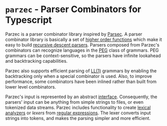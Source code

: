# `parzec` - Parser Combinators for Typescript

Parzec is a parser combinator library inspired by [Parsec][]. A parser combinator 
library is basically a set of [higher order functions][] which make it easy to build
[recursive descent parsers][]. Parsers composed from Parzec's combinators can 
recognize languages in the [PEG][] class of grammars. PEG grammars can be 
context-sensitive, so the parsers have infinite lookahead and backtracking 
capabilities. 

Parzec also supports efficient parsing of [LL(1)][] grammars by enabling the backtracking 
only when a special combinator is used. Also, to improve performance, some combinators 
have been inlined rather than built from lower level combinators.

Parzec's input is represented by an abstract [interface]. Consequently, the parsers' 
input can be anything from simple strings to files, or even tokenized data streams. 
Parzec includes functionality to create [lexical analyzers][] or _lexers_ from 
[regular expressions][]. The lexer converts input strings into tokens, and makes the 
parsing simpler and more efficient. 

[Parsec]: http://hackage.haskell.org/package/parsec
[higher order functions]: https://en.wikipedia.org/wiki/Higher-order_function
[recursive descent parsers]: https://en.wikipedia.org/wiki/Recursive_descent_parser
[PEG]: https://en.wikipedia.org/wiki/Parsing_expression_grammar
[LL(1)]: https://en.wikipedia.org/wiki/LL_parser
[interface]: src/parser-input.ts
[lexical analyzers]: https://en.wikipedia.org/wiki/Lexical_analysis
[regular expressions]: https://en.wikipedia.org/wiki/Regular_expression